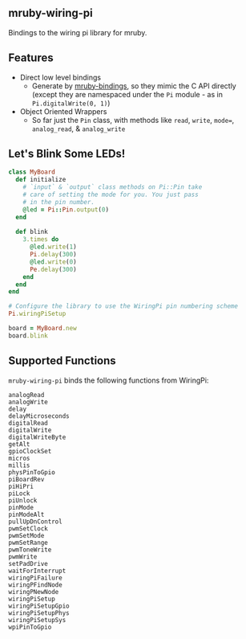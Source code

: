 mruby-wiring-pi
---------------

Bindings to the wiring pi library for mruby.

Features
--------

- Direct low level bindings
  + Generate by [mruby-bindings](http://github.com/jbreeden/mruby-bindings), so they mimic the C API directly
    (except they are namespaced under the `Pi` module - as in `Pi.digitalWrite(0, 1)`)
- Object Oriented Wrappers
  + So far just the `Pin` class, with methods like `read`, `write`, `mode=`, `analog_read`, & `analog_write`

Let's Blink Some LEDs!
----------------------

```Ruby
class MyBoard
  def initialize
    # `input` & `output` class methods on Pi::Pin take
    # care of setting the mode for you. You just pass
    # in the pin number.
    @led = Pi::Pin.output(0)
  end
  
  def blink
    3.times do
      @led.write(1)
      Pi.delay(300)
      @led.write(0)
      Pe.delay(300)
    end
  end
end

# Configure the library to use the WiringPi pin numbering scheme
Pi.wiringPiSetup

board = MyBoard.new
board.blink
```

Supported Functions
-------------------

`mruby-wiring-pi` binds the following functions from WiringPi:

```
analogRead
analogWrite
delay
delayMicroseconds
digitalRead
digitalWrite
digitalWriteByte
getAlt
gpioClockSet
micros
millis
physPinToGpio
piBoardRev
piHiPri
piLock
piUnlock
pinMode
pinModeAlt
pullUpDnControl
pwmSetClock
pwmSetMode
pwmSetRange
pwmToneWrite
pwmWrite
setPadDrive
waitForInterrupt
wiringPiFailure
wiringPFindNode
wiringPNewNode
wiringPiSetup
wiringPiSetupGpio
wiringPiSetupPhys
wiringPiSetupSys
wpiPinToGpio
```
